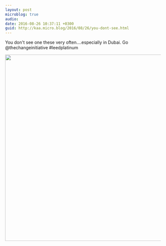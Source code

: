 ```yaml
---
layout: post
microblog: true
audio: 
date: 2016-08-26 10:37:11 +0300
guid: http://kaa.micro.blog/2016/08/26/you-dont-see.html
---
```

You don't see one these very often....especially in Dubai. Go @thechangeinitiative #leedplatinum

<img src="https://micro.kaa.bz/uploads/2018/9508833fc2.jpg" width="600" height="600" />
